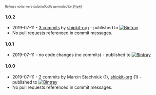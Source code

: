 <sup><sup>*Release notes were automatically generated by [Shipkit](http://shipkit.org/)*</sup></sup>

#### 1.0.2
 - 2019-07-11 - [3 commits](https://github.com/mstachniuk/shipkit-demo/compare/v1.0.1...v1.0.2) by [shipkit-org](https://github.com/shipkit-org) - published to [![Bintray](https://img.shields.io/badge/Bintray-1.0.2-green.svg)](mstachniuk/shipkit-demo1.0.2)
 - No pull requests referenced in commit messages.

#### 1.0.1
 - 2019-07-11 - no code changes (no commits) - published to [![Bintray](https://img.shields.io/badge/Bintray-1.0.1-green.svg)](mstachniuk/shipkit-demo1.0.1)

#### 1.0.0
 - 2019-07-11 - 2 commits by Marcin Stachniuk (1), [shipkit-org](https://github.com/shipkit-org) (1) - published to [![Bintray](https://img.shields.io/badge/Bintray-1.0.0-green.svg)](https://bintray.com/shipkit-bootstrap/bootstrap/maven/1.0.0)
 - No pull requests referenced in commit messages.

